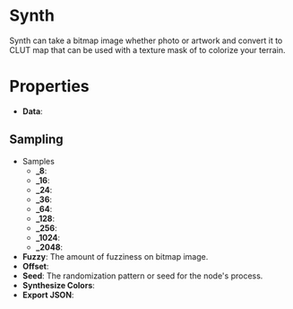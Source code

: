 # Synth



Synth can take a bitmap image whether photo or artwork and convert it to CLUT map that can be used with a texture mask of to colorize your terrain.



# Properties

- **Data**: 

## Sampling

- Samples
  - **_8**: <desc>
  - **_16**: <desc>
  - **_24**: <desc>
  - **_36**: <desc>
  - **_64**: <desc>
  - **_128**: <desc>
  - **_256**: <desc>
  - **_1024**: <desc>
  - **_2048**: <desc>
- **Fuzzy**: The amount of fuzziness on bitmap image.
- **Offset**: 
- **Seed**: The randomization pattern or seed for the node's process.
- **Synthesize Colors**: 
- **Export JSON**: 



